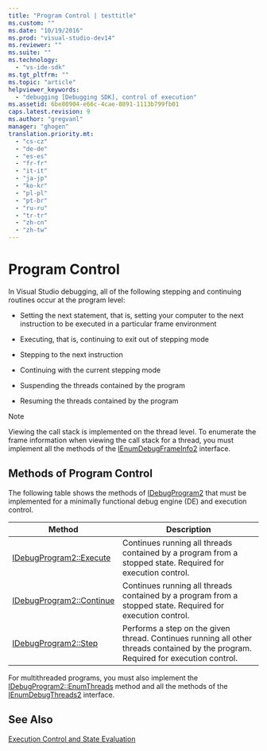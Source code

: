```yaml
---
title: "Program Control | testtitle"
ms.custom: ""
ms.date: "10/19/2016"
ms.prod: "visual-studio-dev14"
ms.reviewer: ""
ms.suite: ""
ms.technology: 
  - "vs-ide-sdk"
ms.tgt_pltfrm: ""
ms.topic: "article"
helpviewer_keywords: 
  - "debugging [Debugging SDK], control of execution"
ms.assetid: 6be80904-e66c-4cae-8891-1113b799fb01
caps.latest.revision: 9
ms.author: "gregvanl"
manager: "ghogen"
translation.priority.mt: 
  - "cs-cz"
  - "de-de"
  - "es-es"
  - "fr-fr"
  - "it-it"
  - "ja-jp"
  - "ko-kr"
  - "pl-pl"
  - "pt-br"
  - "ru-ru"
  - "tr-tr"
  - "zh-cn"
  - "zh-tw"
---
```

# Program Control
In Visual Studio debugging, all of the following stepping and continuing routines occur at the program level:  
  
-   Setting the next statement, that is, setting your computer to the next instruction to be executed in a particular frame environment  
  
-   Executing, that is, continuing to exit out of stepping mode  
  
-   Stepping to the next instruction  
  
-   Continuing with the current stepping mode  
  
-   Suspending the threads contained by the program  
  
-   Resuming the threads contained by the program  
  
> [!NOTE]
>  Viewing the call stack is implemented on the thread level. To enumerate the frame information when viewing the call stack for a thread, you must implement all the methods of the [IEnumDebugFrameInfo2](../extensibility-debugger-reference/ienumdebugframeinfo2.md) interface.  
  
## Methods of Program Control  
 The following table shows the methods of [IDebugProgram2](../extensibility-debugger-reference/idebugprogram2.md) that must be implemented for a minimally functional debug engine (DE) and execution control.  
  
|Method|Description|  
|------------|-----------------|  
|[IDebugProgram2::Execute](../extensibility-debugger-reference/idebugprogram2--execute.md)|Continues running all threads contained by a program from a stopped state. Required for execution control.|  
|[IDebugProgram2::Continue](../extensibility-debugger-reference/idebugprogram2--continue.md)|Continues running all threads contained by a program from a stopped state. Required for execution control.|  
|[IDebugProgram2::Step](../extensibility-debugger-reference/idebugprogram2--step.md)|Performs a step on the given thread. Continues running all other threads contained by the program. Required for execution control.|  
  
 For multithreaded programs, you must also implement the [IDebugProgram2::EnumThreads](../extensibility-debugger-reference/idebugprogram2--enumthreads.md) method and all the methods of the [IEnumDebugThreads2](../extensibility-debugger-reference/ienumdebugthreads2.md) interface.  
  
## See Also  
 [Execution Control and State Evaluation](../extensibility-debugger/execution-control-and-state-evaluation.md)